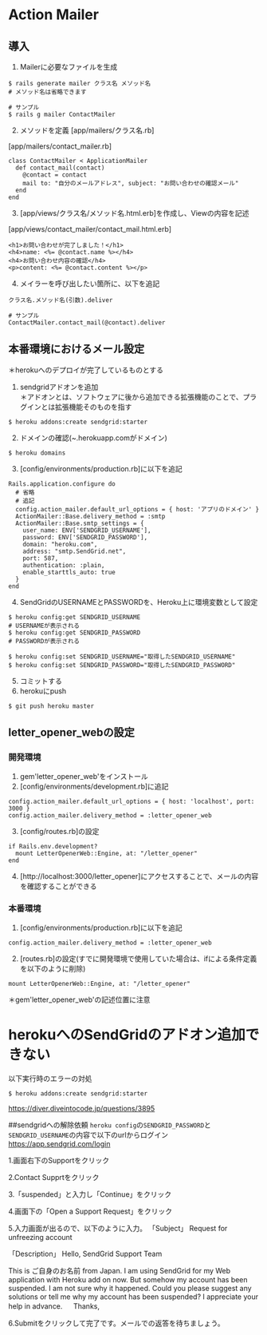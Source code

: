 # Action Mailer
## 導入
1. Mailerに必要なファイルを生成
```
$ rails generate mailer クラス名 メソッド名
# メソッド名は省略できます

# サンプル
$ rails g mailer ContactMailer
```
2. メソッドを定義
[app/mailers/クラス名.rb]

[app/mailers/contact_mailer.rb]
```
class ContactMailer < ApplicationMailer
  def contact_mail(contact)
    @contact = contact
    mail to: "自分のメールアドレス", subject: "お問い合わせの確認メール"
  end
end
```
3. [app/views/クラス名/メソッド名.html.erb]を作成し、Viewの内容を記述

[app/views/contact_mailer/contact_mail.html.erb]
```
<h1>お問い合わせが完了しました！</h1>
<h4>name: <%= @contact.name %></h4>
<h4>お問い合わせ内容の確認</h4>
<p>content: <%= @contact.content %></p>
```
4. メイラーを呼び出したい箇所に、以下を追記
```
クラス名.メソッド名(引数).deliver

# サンプル
ContactMailer.contact_mail(@contact).deliver
```
## 本番環境におけるメール設定
＊herokuへのデプロイが完了しているものとする

1. sendgridアドオンを追加
<br>＊アドオンとは、ソフトウェアに後から追加できる拡張機能のことで、プラグインとは拡張機能そのものを指す
```
$ heroku addons:create sendgrid:starter
```
2. ドメインの確認(~.herokuapp.comがドメイン)
```
$ heroku domains
```
3. [config/environments/production.rb]に以下を追記
```
Rails.application.configure do
  # 省略
  # 追記
  config.action_mailer.default_url_options = { host: 'アプリのドメイン' }
  ActionMailer::Base.delivery_method = :smtp
  ActionMailer::Base.smtp_settings = {
    user_name: ENV['SENDGRID_USERNAME'],
    password: ENV['SENDGRID_PASSWORD'],
    domain: "heroku.com",
    address: "smtp.SendGrid.net",
    port: 587,
    authentication: :plain,
    enable_starttls_auto: true
  }
end
```
4. SendGridのUSERNAMEとPASSWORDを、Heroku上に環境変数として設定
```
$ heroku config:get SENDGRID_USERNAME
# USERNAMEが表示される
$ heroku config:get SENDGRID_PASSWORD
# PASSWORDが表示される

$ heroku config:set SENDGRID_USERNAME="取得したSENDGRID_USERNAME"
$ heroku config:set SENDGRID_PASSWORD="取得したSENDGRID_PASSWORD"
```
5. コミットする
6. herokuにpush
```
$ git push heroku master 
```
## letter_opener_webの設定
### 開発環境
1. gem'letter_opener_web'をインストール
2. [config/environments/development.rb]に追記
```
config.action_mailer.default_url_options = { host: 'localhost', port: 3000 }
config.action_mailer.delivery_method = :letter_opener_web
```
3. [config/routes.rb]の設定
```
if Rails.env.development?
  mount LetterOpenerWeb::Engine, at: "/letter_opener"
end
```
4. [http://localhost:3000/letter_opener]にアクセスすることで、メールの内容を確認することができる
### 本番環境
1. [config/environments/production.rb]に以下を追記
```
config.action_mailer.delivery_method = :letter_opener_web
```
2. [routes.rb]の設定(すでに開発環境で使用していた場合は、ifによる条件定義を以下のように削除)
```
mount LetterOpenerWeb::Engine, at: "/letter_opener"
```
＊gem'letter_opener_web'の記述位置に注意

# herokuへのSendGridのアドオン追加できない
以下実行時のエラーの対処
```
$ heroku addons:create sendgrid:starter
```
https://diver.diveintocode.jp/questions/3895


##sendgridへの解除依頼
`heroku config`の`SENDGRID_PASSWORD`と`SENDGRID_USERNAME`の内容で以下のurlからログイン
https://app.sendgrid.com/login

1.画面右下のSupportをクリック

2.Contact Supprtをクリック

3.「suspended」と入力し「Continue」をクリック

4.画面下の「Open a Support Request」をクリック

5.入力画面が出るので、以下のように入力。
「Subject」
Request for unfreezing account

「Description」
Hello, SendGrid Support Team

This is ご自身のお名前 from Japan.
I am using SendGrid for my Web application with Heroku add on now.
But somehow my account has been suspended.
I am not sure why it happened.
Could you please suggest any solutions or tell me why my account has been suspended?
I appreciate your help in advance.
　
Thanks,

6.Submitをクリックして完了です。メールでの返答を待ちましょう。
